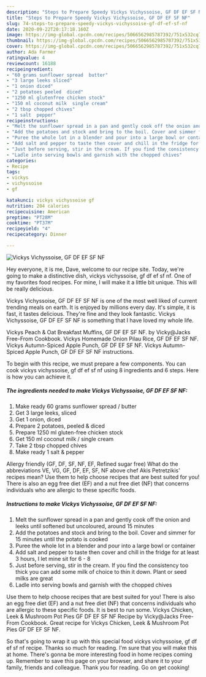```yaml
---
description: "Steps to Prepare Speedy Vickys Vichyssoise, GF DF EF SF NF"
title: "Steps to Prepare Speedy Vickys Vichyssoise, GF DF EF SF NF"
slug: 74-steps-to-prepare-speedy-vickys-vichyssoise-gf-df-ef-sf-nf
date: 2020-09-22T20:17:18.160Z
image: https://img-global.cpcdn.com/recipes/5066562985787392/751x532cq70/vickys-vichyssoise-gf-df-ef-sf-nf-recipe-main-photo.jpg
thumbnail: https://img-global.cpcdn.com/recipes/5066562985787392/751x532cq70/vickys-vichyssoise-gf-df-ef-sf-nf-recipe-main-photo.jpg
cover: https://img-global.cpcdn.com/recipes/5066562985787392/751x532cq70/vickys-vichyssoise-gf-df-ef-sf-nf-recipe-main-photo.jpg
author: Ada Farmer
ratingvalue: 4
reviewcount: 16188
recipeingredient:
- "60 grams sunflower spread  butter"
- "3 large leeks sliced"
- "1 onion diced"
- "2 potatoes peeled  diced"
- "1250 ml glutenfree chicken stock"
- "150 ml coconut milk  single cream"
- "2 tbsp chopped chives"
- "1 salt  pepper"
recipeinstructions:
- "Melt the sunflower spread in a pan and gently cook off the onion and leeks until softened but uncoloured, around 15 minutes"
- "Add the potatoes and stock and bring to the boil. Cover and simmer for 15 minutes until the potato is cooked"
- "Puree the whole lot in a blender and pour into a large bowl or container"
- "Add salt and pepper to taste then cover and chill in the fridge for at least 3 hours, I let mine sit for 6 - 8"
- "Just before serving, stir in the cream. If you find the consistency too thick you can add some milk of choice to thin it down. Plant or seed milks are great"
- "Ladle into serving bowls and garnish with the chopped chives"
categories:
- Recipe
tags:
- vickys
- vichyssoise
- gf

katakunci: vickys vichyssoise gf 
nutrition: 204 calories
recipecuisine: American
preptime: "PT28M"
cooktime: "PT37M"
recipeyield: "4"
recipecategory: Dinner

---
```



![Vickys Vichyssoise, GF DF EF SF NF](https://img-global.cpcdn.com/recipes/5066562985787392/751x532cq70/vickys-vichyssoise-gf-df-ef-sf-nf-recipe-main-photo.jpg)

Hey everyone, it is me, Dave, welcome to our recipe site. Today, we're going to make a distinctive dish, vickys vichyssoise, gf df ef sf nf. One of my favorites food recipes. For mine, I will make it a little bit unique. This will be really delicious.

Vickys Vichyssoise, GF DF EF SF NF is one of the most well liked of current trending meals on earth. It is enjoyed by millions every day. It's simple, it is fast, it tastes delicious. They're fine and they look fantastic. Vickys Vichyssoise, GF DF EF SF NF is something that I have loved my whole life.

Vickys Peach &amp; Oat Breakfast Muffins, GF DF EF SF NF. by Vicky@Jacks Free-From Cookbook. Vickys Homemade Onion Pilau Rice, GF DF EF SF NF. Vickys Autumn-Spiced Apple Punch, GF DF EF SF NF. Vickys Autumn-Spiced Apple Punch, GF DF EF SF NF instructions.


To begin with this recipe, we must prepare a few components. You can cook vickys vichyssoise, gf df ef sf nf using 8 ingredients and 6 steps. Here is how you can achieve it.

<!--inarticleads1-->

##### The ingredients needed to make Vickys Vichyssoise, GF DF EF SF NF:

1. Make ready 60 grams sunflower spread / butter
1. Get 3 large leeks, sliced
1. Get 1 onion, diced
1. Prepare 2 potatoes, peeled &amp; diced
1. Prepare 1250 ml gluten-free chicken stock
1. Get 150 ml coconut milk / single cream
1. Take 2 tbsp chopped chives
1. Make ready 1 salt &amp; pepper


Allergy friendly (GF, DF, SF, NF, EF, Refined sugar free) What do the abbreviations VE, VG, GF, DF, EF, SF, NF above chef Akis Petretzikis&#39; recipes mean? Use them to help choose recipes that are best suited for you! There is also an egg free diet (EF) and a nut free diet (NF) that concerns individuals who are allergic to these specific foods. 

<!--inarticleads2-->

##### Instructions to make Vickys Vichyssoise, GF DF EF SF NF:

1. Melt the sunflower spread in a pan and gently cook off the onion and leeks until softened but uncoloured, around 15 minutes
1. Add the potatoes and stock and bring to the boil. Cover and simmer for 15 minutes until the potato is cooked
1. Puree the whole lot in a blender and pour into a large bowl or container
1. Add salt and pepper to taste then cover and chill in the fridge for at least 3 hours, I let mine sit for 6 - 8
1. Just before serving, stir in the cream. If you find the consistency too thick you can add some milk of choice to thin it down. Plant or seed milks are great
1. Ladle into serving bowls and garnish with the chopped chives


Use them to help choose recipes that are best suited for you! There is also an egg free diet (EF) and a nut free diet (NF) that concerns individuals who are allergic to these specific foods. It is best to run some. Vickys Chicken, Leek &amp; Mushroom Pot Pies GF DF EF SF NF Recipe by Vicky@Jacks Free-From Cookbook. Great recipe for Vickys Chicken, Leek &amp; Mushroom Pot Pies GF DF EF SF NF. 

So that's going to wrap it up with this special food vickys vichyssoise, gf df ef sf nf recipe. Thanks so much for reading. I'm sure that you will make this at home. There's gonna be more interesting food in home recipes coming up. Remember to save this page on your browser, and share it to your family, friends and colleague. Thank you for reading. Go on get cooking!
